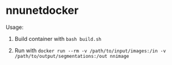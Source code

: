 # nnunetdocker

Usage:

1. Build container with `bash build.sh`

2. Run with `docker run --rm -v /path/to/input/images:/in -v /path/to/output/segmentations:/out nnimage`
